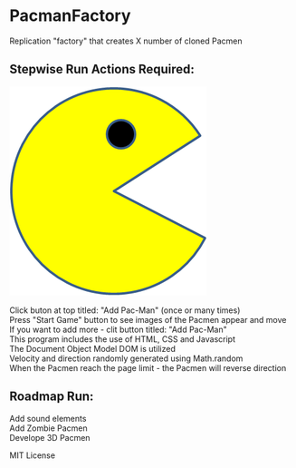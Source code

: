 
# PacmanFactory
Replication "factory" that creates X number of cloned Pacmen

<h2>Stepwise Run Actions Required:</h2>

<img src="./PacMan1.png" style="max-width: 100%;">

Click buton at top titled:  "Add Pac-Man" (once or many times)
<br>
Press "Start Game" button to see images of the Pacmen appear and move
<br>
If you want to add more - clit button titled: "Add Pac-Man"
<br>
This program includes the use of HTML, CSS and Javascript
<br>
The Document Object Model DOM is utilized
<br>
Velocity and direction randomly generated using Math.random
<br>
When the Pacmen reach the page limit - the Pacmen will reverse direction
<br>

<h2>Roadmap Run:</h2>

Add sound elements
<br>
Add Zombie Pacmen
<br>
Develope 3D Pacmen
<br>


MIT License

